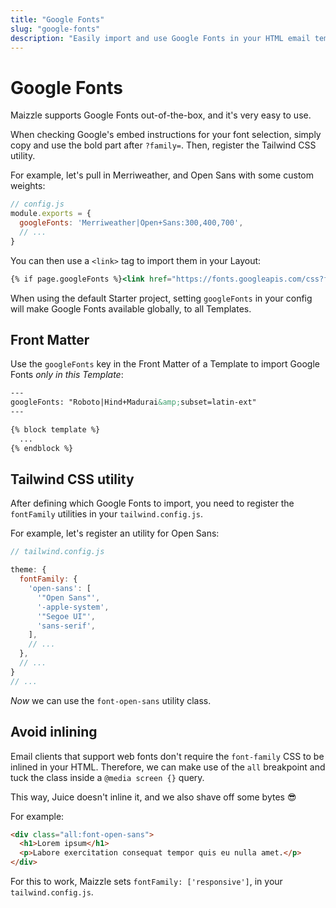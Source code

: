 ```yaml
---
title: "Google Fonts"
slug: "google-fonts"
description: "Easily import and use Google Fonts in your HTML email templates"
---
```


# Google Fonts

Maizzle supports Google Fonts out-of-the-box, and it's very easy to use. 

When checking Google's embed instructions for your font selection, simply copy and use the bold part after `?family=`. Then, register the Tailwind CSS utility.

For example, let's pull in Merriweather, and Open Sans with some custom weights:

```js
// config.js
module.exports = {
  googleFonts: 'Merriweather|Open+Sans:300,400,700',
  // ...
}
```

You can then use a `<link>` tag to import them in your Layout:

```handlebars
{% if page.googleFonts %}<link href="https://fonts.googleapis.com/css?family={{ page.googleFonts }}" rel="stylesheet" media="screen">{%- endif %}
```

<div class="bg-gray-100 border-l-4 border-gradient-b-ocean-light p-4 mb-4 text-md" role="alert">
  <div class="text-gray-600">When using the default Starter project, setting <code class="shiki-inline">googleFonts</code> in your config will make Google Fonts available globally, to all Templates.</div>
</div>

## Front Matter

Use the `googleFonts` key in the Front Matter of a Template to import Google Fonts _only in this Template_:

```handlebars
---
googleFonts: "Roboto|Hind+Madurai&amp;subset=latin-ext"
---

{% block template %}
  ...
{% endblock %}
```

## Tailwind CSS utility

After defining which Google Fonts to import, you need to register the `fontFamily` utilities in your `tailwind.config.js`.

For example, let's register an utility for Open Sans:

```js
// tailwind.config.js

theme: {
  fontFamily: {
    'open-sans': [
      '"Open Sans"',
      '-apple-system',
      '"Segoe UI"',
      'sans-serif',
    ],
    // ...
  },
  // ...
}
// ...
```

_Now_ we can use the `font-open-sans` utility class.

## Avoid inlining

Email clients that support web fonts don't require the `font-family` CSS to be inlined in your HTML. Therefore, we can make use of the `all` breakpoint and tuck the class inside a `@media screen {}` query. 

This way, Juice doesn't inline it, and we also shave off some bytes 😎

For example:

```html
<div class="all:font-open-sans">
  <h1>Lorem ipsum</h1>
  <p>Labore exercitation consequat tempor quis eu nulla amet.</p>
</div>
```

<div class="bg-gray-100 border-l-4 border-gradient-b-ocean-light p-4 mb-4 text-md" role="alert">
  <div class="text-gray-600">For this to work, Maizzle sets <code class="shiki-inline">fontFamily: ['responsive']</code>, in your <code class="shiki-inline">tailwind.config.js</code>.</div>
</div>

